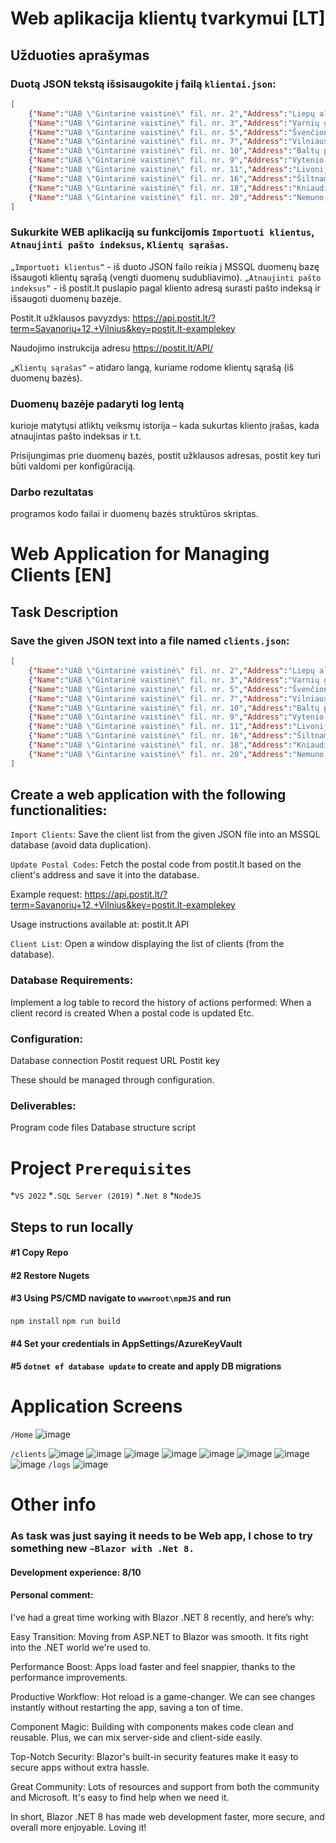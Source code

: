 # Web aplikacija klientų tvarkymui [LT]
## Užduoties aprašymas
### Duotą JSON tekstą išsisaugokite į failą `klientai.json`:

```json
[
    {"Name":"UAB \"Gintarinė vaistinė\" fil. nr. 2","Address":"Liepų al. 3-1B, Panevėžys","PostCode":""},
    {"Name":"UAB \"Gintarinė vaistinė\" fil. nr. 3","Address":"Varnių g. 39-9, Kaunas","PostCode":""},
    {"Name":"UAB \"Gintarinė vaistinė\" fil. nr. 5","Address":"Švenčionių g. 36-2, Nemenčinė, Vilniaus r. sav.","PostCode":""},
    {"Name":"UAB \"Gintarinė vaistinė\" fil. nr. 7","Address":"Vilniaus g. 220, Šiauliai","PostCode":""},
    {"Name":"UAB \"Gintarinė vaistinė\" fil. nr. 10","Address":"Baltų pr. 7A-1, Kaunas","PostCode":""},
    {"Name":"UAB \"Gintarinė vaistinė\" fil. nr. 9","Address":"Vytenio g. 16, Prienai","PostCode":""},
    {"Name":"UAB \"Gintarinė vaistinė\" fil. nr. 11","Address":"Livonijos g. 5, Joniškis","PostCode":""},
    {"Name":"UAB \"Gintarinė vaistinė\" fil. nr. 16","Address":"Šiltnamių g. 29, Vilnius","PostCode":""},
    {"Name":"UAB \"Gintarinė vaistinė\" fil. nr. 18","Address":"Kniaudiškių g. 6, Panevėžys","PostCode":""},
    {"Name":"UAB \"Gintarinė vaistinė\" fil. nr. 20","Address":"Nemuno g. 70, Panevėžys","PostCode":""}
]
```
### Sukurkite WEB aplikaciją su funkcijomis `Importuoti klientus`, `Atnaujinti pašto indeksus`, `Klientų sąrašas`.
`„Importuoti klientus“` - iš duoto JSON failo reikia į MSSQL duomenų bazę išsaugoti klientų sąrašą (vengti duomenų sudubliavimo).
`„Atnaujinti pašto indeksus“` - iš postit.lt puslapio pagal kliento adresą surasti pašto indeksą ir išsaugoti duomenų bazėje. 

Postit.lt užklausos pavyzdys:
https://api.postit.lt/?term=Savanorių+12,+Vilnius&key=postit.lt-examplekey

Naudojimo instrukcija adresu https://postit.lt/API/

`„Klientų sąrašas“` – atidaro langą, kuriame rodome klientų sąrašą (iš duomenų bazės).

### Duomenų bazėje padaryti log lentą
kurioje matytųsi atliktų veiksmų istorija – kada sukurtas kliento įrašas, kada atnaujintas pašto indeksas ir t.t.
 
Prisijungimas prie duomenų bazės, postit užklausos adresas, postit key turi būti valdomi per konfigūraciją.

### Darbo rezultatas
programos kodo failai ir duomenų bazės struktūros skriptas.

# Web Application for Managing Clients [EN]

## Task Description

### Save the given JSON text into a file named `clients.json`:

```json
[
    {"Name":"UAB \"Gintarinė vaistinė\" fil. nr. 2","Address":"Liepų al. 3-1B, Panevėžys","PostCode":""},
    {"Name":"UAB \"Gintarinė vaistinė\" fil. nr. 3","Address":"Varnių g. 39-9, Kaunas","PostCode":""},
    {"Name":"UAB \"Gintarinė vaistinė\" fil. nr. 5","Address":"Švenčionių g. 36-2, Nemenčinė, Vilniaus r. sav.","PostCode":""},
    {"Name":"UAB \"Gintarinė vaistinė\" fil. nr. 7","Address":"Vilniaus g. 220, Šiauliai","PostCode":""},
    {"Name":"UAB \"Gintarinė vaistinė\" fil. nr. 10","Address":"Baltų pr. 7A-1, Kaunas","PostCode":""},
    {"Name":"UAB \"Gintarinė vaistinė\" fil. nr. 9","Address":"Vytenio g. 16, Prienai","PostCode":""},
    {"Name":"UAB \"Gintarinė vaistinė\" fil. nr. 11","Address":"Livonijos g. 5, Joniškis","PostCode":""},
    {"Name":"UAB \"Gintarinė vaistinė\" fil. nr. 16","Address":"Šiltnamių g. 29, Vilnius","PostCode":""},
    {"Name":"UAB \"Gintarinė vaistinė\" fil. nr. 18","Address":"Kniaudiškių g. 6, Panevėžys","PostCode":""},
    {"Name":"UAB \"Gintarinė vaistinė\" fil. nr. 20","Address":"Nemuno g. 70, Panevėžys","PostCode":""}
]
```
## Create a web application with the following functionalities:

`Import Clients`: Save the client list from the given JSON file into an MSSQL database (avoid data duplication).

`Update Postal Codes`: Fetch the postal code from postit.lt based on the client's address and save it into the database.

Example request:
https://api.postit.lt/?term=Savanorių+12,+Vilnius&key=postit.lt-examplekey

Usage instructions available at: postit.lt API

`Client List`: Open a window displaying the list of clients (from the database).

### Database Requirements:

Implement a log table to record the history of actions performed:
When a client record is created
When a postal code is updated
Etc.

### Configuration:

Database connection
Postit request URL
Postit key

These should be managed through configuration.

### Deliverables:

Program code files
Database structure script


# Project `Prerequisites`
*`VS 2022`
*`.SQL Server (2019)`
*`.Net 8`
*`NodeJS`

## Steps to run locally

#### #1 Copy Repo
#### #2 Restore Nugets
#### #3 Using PS/CMD navigate to `wwwroot\npmJS` and run 
  `npm install`
  `npm run build` 
#### #4 Set your credentials in AppSettings/AzureKeyVault
#### #5 `dotnet ef database update` to create and apply DB migrations

# Application Screens

`/Home`
![image](https://github.com/Abromas/Limedika/assets/37139146/bf7c7620-7c09-4d43-a294-8c0e23ef633d)

`/clients`
![image](https://github.com/Abromas/Limedika/assets/37139146/382c0985-43ab-49e4-8b5c-c882ca6b1449)
![image](https://github.com/Abromas/Limedika/assets/37139146/21e5a86f-0063-40ee-95c2-6683d7efd331)
![image](https://github.com/Abromas/Limedika/assets/37139146/67e8e5b3-b851-4e24-a870-d36a141c9954)
![image](https://github.com/Abromas/Limedika/assets/37139146/187e5fd6-c3c0-4ab8-9e65-0ff1b67a1d44)
![image](https://github.com/Abromas/Limedika/assets/37139146/362eb373-4439-4bf7-a16c-48177cc69bcb)
![image](https://github.com/Abromas/Limedika/assets/37139146/384ce053-4263-4256-9b68-0e84ef6bf982)
![image](https://github.com/Abromas/Limedika/assets/37139146/962b8694-160b-4fbe-9bad-40ad1fc25a7a)
![image](https://github.com/Abromas/Limedika/assets/37139146/76bdb5cb-396d-4cc8-bf3b-613c692cf910)
`/logs`
![image](https://github.com/Abromas/Limedika/assets/37139146/53b08182-fed3-4f7f-ac93-523dd3574755)

# Other info
### As task was just saying it needs to be Web app, I chose to try something new `~Blazor with .Net 8.`
  #### Development experience: 8/10 
#### Personal comment:
  I've had a great time working with Blazor .NET 8 recently, and here’s why:
  
  Easy Transition: Moving from ASP.NET to Blazor was smooth. It fits right into the .NET world we're used to.
  
  Performance Boost: Apps load faster and feel snappier, thanks to the performance improvements.
  
  Productive Workflow: Hot reload is a game-changer. We can see changes instantly without restarting the app, saving a ton of time.
  
  Component Magic: Building with components makes code clean and reusable. Plus, we can mix server-side and client-side easily.
  
  Top-Notch Security: Blazor's built-in security features make it easy to secure apps without extra hassle.
  
  Great Community: Lots of resources and support from both the community and Microsoft. It's easy to find help when we need it.
  
  In short, Blazor .NET 8 has made web development faster, more secure, and overall more enjoyable. Loving it!






